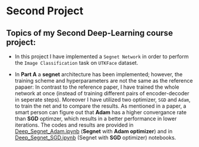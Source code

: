 # Second Project
 ## Topics of my Second **Deep-Learning** course project:
* In this project I have implemented a `Segnet Network` in order to perform the `Image Classification` task on `UTKFace` dataset.
    
* In **Part A** a **segnet** architecture has been implemented; however, the training scheme and hyperparameters are not the same as the reference papaer: In contrast to the reference paper, I have trained the whole network at once (instead of training different pairs of encoder-decoder in seperate steps). Moreover I have utilized two optimizer, `SGD` and `Adam`, to train the net and to compare the results. As mentioned in a paper, a smart person can figure out that **Adam** has a higher convergance rate than **SGD** optimzer, which results in a better performance in lower iterations. The codes and results are provided in [Deep_Segnet_Adam.ipynb](https://github.com/ARokni/Deep-Learning/blob/main/Project%202/PartA/Deep_Hw2_000215_PartA_Res_Final2_1635_SGD(3).ipynb) (**Segnet** with **Adam optimizer**) and in [Deep_Segnet_SGD.ipynb](https://colab.research.google.com/drive/1_lIpVqAC-IXXJSWKkHV1CzQYTtiOGBJb) (Segnet with **SGD** optimizer) notebooks.